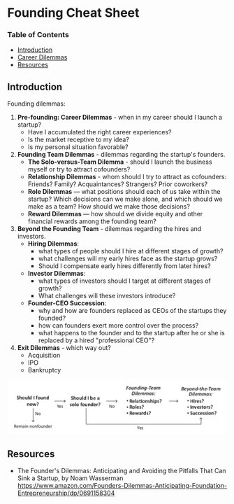 # Founding Cheat Sheet

### Table of Contents

- [Introduction](#introduction)
- [Career Dilemmas](#career-dilemmas)
- [Resources](#resources)

## Introduction

Founding dilemmas:

1. **Pre-founding: Career Dilemmas** - when in my career should I launch a startup? 
   - Have I accumulated the right career experiences?
   - Is the market receptive to my idea?
   - Is my personal situation favorable?
2. **Founding Team Dilemmas** - dilemmas regarding the startup's founders.
   - **The Solo-versus-Team Dilemma** - should I launch the business myself or try to attract cofounders?
   - **Relationship Dilemmas** - whom should I try to attract as cofounders: Friends? Family? Acquaintances? Strangers? Prior coworkers?
   - **Role Dilemmas** — what positions should each of us take within the startup? 
  Which decisions can we make alone, and which should we make as a team? How should we make those decisions?
   - **Reward Dilemmas** — how should we divide equity and other financial rewards among the founding team?
3. **Beyond the Founding Team**  - dilemmas regarding the hires and investors.
   - **Hiring Dilemmas**: 
      - what types of people should I hire at different stages of growth?
      - what challenges will my early hires face as the startup grows? 
      - Should I compensate early hires differently from later hires?
   - **Investor Dilemmas**:
      - what types of investors should I target at different stages of growth? 
      - What challenges will these investors introduce?
   - **Founder-CEO Succession**:
      - why and how are founders replaced as CEOs of the startups they founded? 
      - how can founders exert more control over the process? 
      - what happens to the founder and to the startup after he or she is replaced by a hired "professional CEO"?
4. **Exit Dilemmas** - which way out?
   - Acquisition
   - IPO
   - Bankruptcy

![Dilemmas](./assets/dilemmas.png)

## Resources

- The Founder's Dilemmas: Anticipating and Avoiding the Pitfalls That Can Sink a Startup, by Noam Wasserman 
https://www.amazon.com/Founders-Dilemmas-Anticipating-Foundation-Entrepreneurship/dp/0691158304
